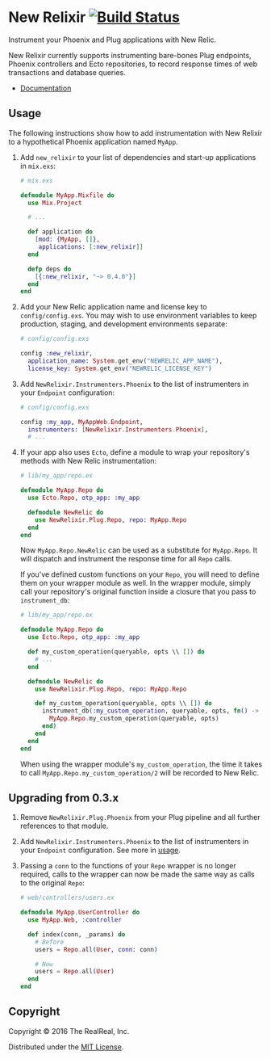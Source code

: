 # New Relixir [![Build Status](https://travis-ci.org/TheRealReal/new-relixir.svg?branch=master)](https://travis-ci.org/TheRealReal/new-relixir)

Instrument your Phoenix and Plug applications with New Relic.

New Relixir currently supports instrumenting bare-bones Plug endpoints, Phoenix
controllers and Ecto repositories, to record response times of web transactions
and database queries.

* [Documentation](https://hexdocs.pm/new_relixir/)

## Usage

The following instructions show how to add instrumentation with New Relixir to a hypothetical
Phoenix application named `MyApp`.

1.  Add `new_relixir` to your list of dependencies and start-up applications in `mix.exs`:

    ```elixir
    # mix.exs

    defmodule MyApp.Mixfile do
      use Mix.Project

      # ...

      def application do
        [mod: {MyApp, []},
         applications: [:new_relixir]]
      end

      defp deps do
        [{:new_relixir, "~> 0.4.0"}]
      end
    end
    ```

2.  Add your New Relic application name and license key to `config/config.exs`. You may wish to use
    environment variables to keep production, staging, and development environments separate:

    ```elixir
    # config/config.exs

    config :new_relixir,
      application_name: System.get_env("NEWRELIC_APP_NAME"),
      license_key: System.get_env("NEWRELIC_LICENSE_KEY")
    ```

3.  Add `NewRelixir.Instrumenters.Phoenix` to the list of instrumenters in your `Endpoint`
    configuration:

    ```elixir
    # config/config.exs

    config :my_app, MyAppWeb.Endpoint,
      instrumenters: [NewRelixir.Instrumenters.Phoenix],
      # ...
    ```

4.  If your app also uses `Ecto`, define a module to wrap your repository's methods with
    New Relic instrumentation:

    ```elixir
    # lib/my_app/repo.ex

    defmodule MyApp.Repo do
      use Ecto.Repo, otp_app: :my_app

      defmodule NewRelic do
        use NewRelixir.Plug.Repo, repo: MyApp.Repo
      end
    end
    ```

    Now `MyApp.Repo.NewRelic` can be used as a substitute for `MyApp.Repo`. It will dispatch
    and instrument the response time for all `Repo` calls.

    If you've defined custom functions on your `Repo`, you will need to define them on your
    wrapper module as well. In the wrapper module, simply call your repository's original
    function inside a closure that you pass to `instrument_db`:

    ```elixir
    # lib/my_app/repo.ex

    defmodule MyApp.Repo do
      use Ecto.Repo, otp_app: :my_app

      def my_custom_operation(queryable, opts \\ []) do
        # ...
      end

      defmodule NewRelic do
        use NewRelixir.Plug.Repo, repo: MyApp.Repo

        def my_custom_operation(queryable, opts \\ []) do
          instrument_db(:my_custom_operation, queryable, opts, fn() ->
            MyApp.Repo.my_custom_operation(queryable, opts)
          end)
        end
      end
    end
    ```

    When using the wrapper module's `my_custom_operation`, the time it takes to call
    `MyApp.Repo.my_custom_operation/2` will be recorded to New Relic.

## Upgrading from 0.3.x

1.  Remove `NewRelixir.Plug.Phoenix` from your Plug pipeline and all further references to
    that module.

2.  Add `NewRelixir.Instrumenters.Phoenix` to the list of instrumenters in your `Endpoint`
    configuration. See more in [usage](#usage).

3.  Passing a `conn` to the functions of your `Repo` wrapper is no longer required, calls
    to the wrapper can now be made the same way as calls to the original `Repo`:

    ```elixir
    # web/controllers/users.ex

    defmodule MyApp.UserController do
      use MyApp.Web, :controller

      def index(conn, _params) do
        # Before
        users = Repo.all(User, conn: conn)

        # Now
        users = Repo.all(User)
      end
    end
    ```

## Copyright

Copyright &copy; 2016 The RealReal, Inc.

Distributed under the [MIT License](LICENSE).
